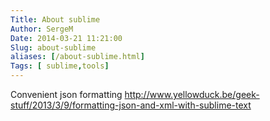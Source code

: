 ```yaml
---
Title: About sublime
Author: SergeM
Date: 2014-03-21 11:21:00
Slug: about-sublime
aliases: [/about-sublime.html]
Tags: [ sublime,tools]
---
```




Convenient json formatting
http://www.yellowduck.be/geek-stuff/2013/3/9/formatting-json-and-xml-with-sublime-text

